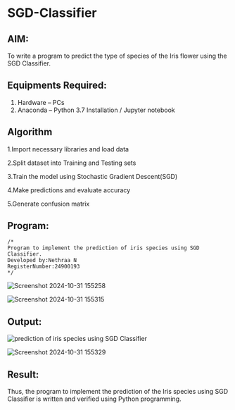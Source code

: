 # SGD-Classifier
## AIM:
To write a program to predict the type of species of the Iris flower using the SGD Classifier.

## Equipments Required:
1. Hardware – PCs
2. Anaconda – Python 3.7 Installation / Jupyter notebook

## Algorithm
1.Import necessary libraries and load data

2.Split dataset into Training and Testing sets

3.Train the model using Stochastic Gradient Descent(SGD)

4.Make predictions and evaluate accuracy

5.Generate confusion matrix

## Program:
```
/*
Program to implement the prediction of iris species using SGD Classifier.
Developed by:Nethraa N 
RegisterNumber:24900193  
*/
```

![Screenshot 2024-10-31 155258](https://github.com/user-attachments/assets/9b8e1b29-003e-4faf-8215-279c3c80cccb)

![Screenshot 2024-10-31 155315](https://github.com/user-attachments/assets/6f4a9ee7-41bc-4933-9c7a-1777726e01d9)


## Output:
![prediction of iris species using SGD Classifier](sam.png)

![Screenshot 2024-10-31 155329](https://github.com/user-attachments/assets/e84498ea-1010-4b8e-9c8e-a11888749794)



## Result:
Thus, the program to implement the prediction of the Iris species using SGD Classifier is written and verified using Python programming.
